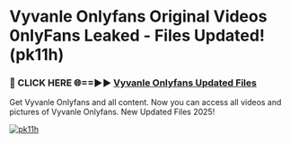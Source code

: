 # Vyvanle Onlyfans Original Videos 0nlyFans Leaked - Files Updated! (pk11h)

<h3>🔴 CLICK HERE 🌐==►► <a href="https://tinyurl.com/2wckxsce" rel="nofollow">Vyvanle Onlyfans Updated Files</a></h3>

Get Vyvanle Onlyfans and all content. Now you can access all videos and pictures of Vyvanle Onlyfans. New Updated Files 2025!

[![pk11h](https://i.imgur.com/AFduVYN.gif)](https://tinyurl.com/2wckxsce)
